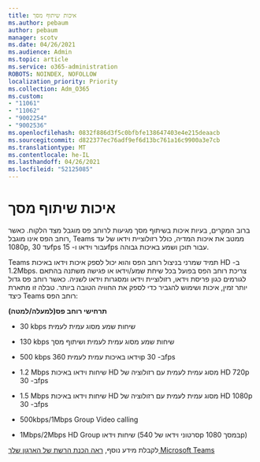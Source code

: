 ```yaml
---
title: איכות שיתוף מסך
ms.author: pebaum
author: pebaum
manager: scotv
ms.date: 04/26/2021
ms.audience: Admin
ms.topic: article
ms.service: o365-administration
ROBOTS: NOINDEX, NOFOLLOW
localization_priority: Priority
ms.collection: Adm_O365
ms.custom:
- "11061"
- "11062"
- "9002254"
- "9002536"
ms.openlocfilehash: 0832f886d3f5c0bfbfe138647403e4e215deaacb
ms.sourcegitcommit: d822377ec76adf9ef6d13bc761a16c9900a3e7cb
ms.translationtype: MT
ms.contentlocale: he-IL
ms.lasthandoff: 04/26/2021
ms.locfileid: "52125085"
---
```

# <a name="screen-sharing-quality"></a>איכות שיתוף מסך

ברוב המקרים, בעיות איכות בשיתוף מסך מגיעות לרוחב פס מוגבל מצד הלקוח.  כאשר רוחב הפס אינו מוגבל, Teams ממטב את איכות המדיה, כולל רזולוציית וידאו של עד 1080p, עד 30fps עבור וידאו ו- 15fps עבור תוכן ושמע באיכות גבוהה.

Teams תמיד שמרני בניצול רוחב הפס והוא יכול לספק איכות וידאו באיכות HD ב- 1.2Mbps. צריכת רוחב הפס בפועל בכל שיחת שמע/וידאו או פגישה משתנה בהתאם לגורמים כגון פריסת וידאו, רזולוציית וידאו ומסגרות וידאו לשניה. כאשר רוחב פס גדול יותר זמין, איכות ושימוש להגביר כדי לספק את החוויה הטובה ביותר. טבלה זו מתארת כיצד Teams רוחב הפס:

**תרחישי רוחב פס(למעלה/למטה)**

- 30 kbps שיחות שמע מסוג עמית לעמית

- 130 kbps שיחות שמע מסוג עמית לעמית ושיתוף מסך

- 500 kbps וידאו באיכות עמית לעמית 360p ב- 30fps

- 1.2 Mbps שיחות וידאו באיכות HD מסוג עמית לעמית עם רזולוציה של HD 720p ב- 30fps

- 1.5 Mbps שיחות וידאו באיכות HD מסוג עמית לעמית עם רזולוציה של HD 1080p ב- 30fps

- 500kbps/1Mbps Group Video calling

- 1Mbps/2Mbps HD Group שיחות וידאו (סרטוני וידאו של 540p במסך 1080p)

לקבלת מידע נוסף, [ראה הכנת הרשת של הארגון שלך Microsoft Teams](https://docs.microsoft.com/microsoftteams/prepare-network#bandwidth-requirements)